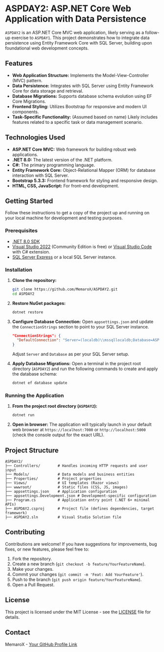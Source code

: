 # ASPDAY2: ASP.NET Core Web Application with Data Persistence

`ASPDAY2` is an ASP.NET Core MVC web application, likely serving as a follow-up exercise to `ASPDAY1`. This project demonstrates how to integrate data persistence using Entity Framework Core with SQL Server, building upon foundational web development concepts.

## Features

-   **Web Application Structure:** Implements the Model-View-Controller (MVC) pattern.
-   **Data Persistence:** Integrates with SQL Server using Entity Framework Core for data storage and retrieval.
-   **Database Migrations:** Supports database schema evolution using EF Core Migrations.
-   **Frontend Styling:** Utilizes Bootstrap for responsive and modern UI components.
-   **Task-Specific Functionality:** (Assumed based on name) Likely includes features related to a specific task or data management scenario.

## Technologies Used

-   **ASP.NET Core MVC:** Web framework for building robust web applications.
-   **.NET 8.0:** The latest version of the .NET platform.
-   **C#:** The primary programming language.
-   **Entity Framework Core:** Object-Relational Mapper (ORM) for database interaction with SQL Server.
-   **Bootstrap 5.3.3:** Frontend framework for styling and responsive design.
-   **HTML, CSS, JavaScript:** For front-end development.

## Getting Started

Follow these instructions to get a copy of the project up and running on your local machine for development and testing purposes.

### Prerequisites

-   [.NET 8.0 SDK](https://dotnet.microsoft.com/download/dotnet/8.0)
-   [Visual Studio 2022](https://visualstudio.microsoft.com/downloads/) (Community Edition is free) or [Visual Studio Code](https://code.visualstudio.com/) with C# extension.
-   [SQL Server Express](https://www.microsoft.com/en-us/sql-server/sql-server-downloads) or a local SQL Server instance.

### Installation

1.  **Clone the repository:**
    ```bash
    git clone https://github.com/MemaroX/ASPDAY2.git
    cd ASPDAY2
    ```

2.  **Restore NuGet packages:**
    ```bash
    dotnet restore
    ```

3.  **Configure Database Connection:**
    Open `appsettings.json` and update the `ConnectionStrings` section to point to your SQL Server instance.
    ```json
    "ConnectionStrings": {
      "DefaultConnection": "Server=(localdb)\\mssqllocaldb;Database=ASPDAY2Db;Trusted_Connection=True;MultipleActiveResultSets=true"
    }
    ```
    Adjust `Server` and `Database` as per your SQL Server setup.

4.  **Apply Database Migrations:**
    Open a terminal in the project root directory (`ASPDAY2`) and run the following commands to create and apply the database schema:
    ```bash
    dotnet ef database update
    ```

### Running the Application

1.  **From the project root directory (`ASPDAY2`):**
    ```bash
    dotnet run
    ```

2.  **Open in browser:**
    The application will typically launch in your default web browser at `https://localhost:7000` or `http://localhost:5000` (check the console output for the exact URL).

## Project Structure

```
ASPDAY2/
├── Controllers/        # Handles incoming HTTP requests and user input
├── Models/             # Data models and business entities
├── Properties/         # Project properties
├── Views/              # UI templates (Razor views)
├── wwwroot/            # Static files (CSS, JS, images)
├── appsettings.json    # Application configuration
├── appsettings.Development.json # Development-specific configuration
├── Program.cs          # Application entry point (.NET 6+ minimal APIs)
├── ASPDAY2.csproj      # Project file (defines dependencies, target framework)
├── ASPDAY2.sln         # Visual Studio Solution file
```

## Contributing

Contributions are welcome! If you have suggestions for improvements, bug fixes, or new features, please feel free to:

1.  Fork the repository.
2.  Create a new branch (`git checkout -b feature/YourFeatureName`).
3.  Make your changes.
4.  Commit your changes (`git commit -m 'Feat: Add YourFeature'`).
5.  Push to the branch (`git push origin feature/YourFeatureName`).
6.  Open a Pull Request.

## License

This project is licensed under the MIT License - see the [LICENSE](LICENSE) file for details.

## Contact

MemaroX - [Your GitHub Profile Link](https://github.com/MemaroX)
